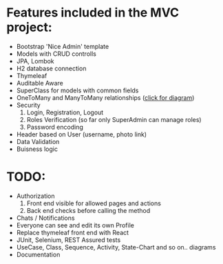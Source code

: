 # Features included in the MVC project:
  - Bootstrap 'Nice Admin' template
  - Models with CRUD controlls
  - JPA, Lombok
  - H2 database connection
  - Thymeleaf
  - Auditable Aware
  - SuperClass for models with common fields
  - OneToMany and ManyToMany relationships ([click for diagram](https://github.com/Petar-I-Ivanov/rent-a-car/blob/main/diagrams/ERDiagram.jpg))
  - Security
    1. Login, Registration, Logout
    2. Roles Verification (so far only SuperAdmin can manage roles)
    3. Password encoding
  - Header based on User (username, photo link)
  - Data Validation
  - Buisness logic

# TODO:
  - Authorization
  	  1. Front end visible for allowed pages and actions
  	  2. Back end checks before calling the method
  - Chats / Notifications
  - Everyone can see and edit its own Profile
  - Replace thymeleaf front end with React
  - JUnit, Selenium, REST Assured tests
  - UseCase, Class, Sequence, Activity, State-Chart and so on.. diagrams
  - Documentation

